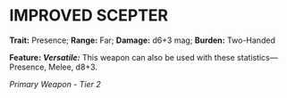 ﻿---
tags:
  - Item
  - Weapon
name: 'IMPROVED SCEPTER'
trait: 'Presence'
range: 'Far'
damage: 'd6+3 mag'
burden: 'Two-Handed'
feat_name: 'Versatile'
feat_text: 'This weapon can also be used with these statistics—Presence, Melee, d8+3.'
primary_or_secondary: 'Primary Weapon'
tier: 2
---

# IMPROVED SCEPTER

**Trait:** Presence; **Range:** Far; **Damage:** d6+3 mag; **Burden:** Two-Handed

**Feature:** ***Versatile:*** This weapon can also be used with these statistics—Presence, Melee, d8+3.

*Primary Weapon - Tier 2*
